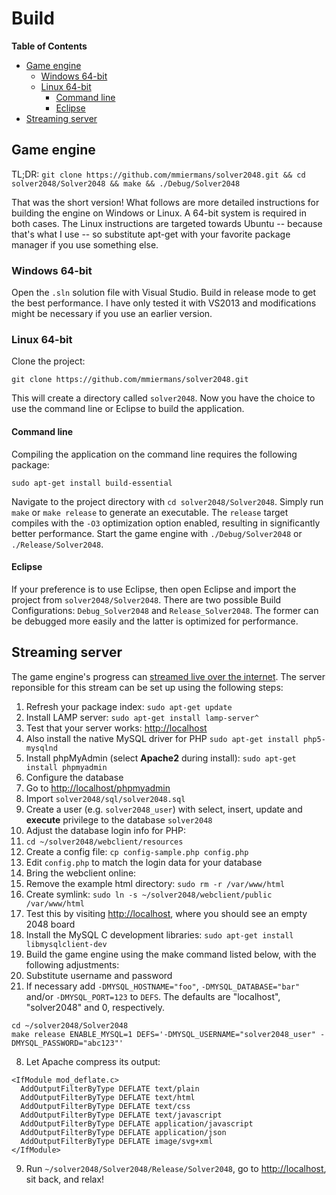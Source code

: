 Build
==========

**Table of Contents**

- [Game engine](#user-content-game-engine)
	- [Windows 64-bit](#user-content-windows-64-bit)
	- [Linux 64-bit](#user-content-linux-64-bit)
		- [Command line](#user-content-command-line)
		- [Eclipse](#user-content-eclipse)
- [Streaming server](#user-content-streaming-server)

## Game engine

TL;DR: `git clone https://github.com/mmiermans/solver2048.git && cd solver2048/Solver2048 && make && ./Debug/Solver2048`

That was the short version! What follows are more detailed instructions for building the engine on Windows or Linux. A 64-bit system is required in both cases. The Linux instructions are targeted towards Ubuntu -- because that's what I use -- so substitute apt-get with your favorite package manager if you use something else.

### Windows 64-bit

Open the `.sln` solution file with Visual Studio. Build in release mode to get the best performance. I have only tested it with VS2013 and modifications might be necessary if you use an earlier version.

### Linux 64-bit

Clone the project:

```
git clone https://github.com/mmiermans/solver2048.git
```

This will create a directory called `solver2048`. Now you have the choice to use the command line or Eclipse to build the application.

#### Command line
Compiling the application on the command line requires the following package:

```
sudo apt-get install build-essential
```

Navigate to the project directory with `cd solver2048/Solver2048`. Simply run `make` or `make release` to generate an executable. The `release` target compiles with the `-O3` optimization option enabled, resulting in significantly better performance. Start the game engine with `./Debug/Solver2048` or `./Release/Solver2048`.

#### Eclipse
If your preference is to use Eclipse, then open Eclipse and import the project from `solver2048/Solver2048`. There are two possible Build Configurations: `Debug_Solver2048` and `Release_Solver2048`. The former can be debugged more easily and the latter is optimized for performance.

## Streaming server

The game engine's progress can [streamed live over the internet](http://32768.eu). The server reponsible for this stream can be set up using the following steps:

1. Refresh your package index: `sudo apt-get update`
2. Install LAMP server: `sudo apt-get install lamp-server^ `
  1. Test that your server works: [http://localhost](http://localhost) 
  2. Also install the native MySQL driver for PHP `sudo apt-get install php5-mysqlnd`
  3. Install phpMyAdmin (select **Apache2** during install): `sudo apt-get install phpmyadmin`
3. Configure the database
  1. Go to [http://localhost/phpmyadmin](http://localhost/phpmyadmin)
  2. Import `solver2048/sql/solver2048.sql`
  3. Create a user (e.g. `solver2048_user`) with select, insert, update and **execute** privilege to the database `solver2048`
4. Adjust the database login info for PHP:
  1. `cd ~/solver2048/webclient/resources`
  2. Create a config file: `cp config-sample.php config.php`
  3. Edit `config.php` to match the login data for your database
5. Bring the webclient online:
  1. Remove the example html directory: `sudo rm -r /var/www/html`
  2. Create symlink: `sudo ln -s ~/solver2048/webclient/public /var/www/html`
  3. Test this by visiting [http://localhost](http://localhost), where you should see an empty 2048 board
6. Install the MySQL C development libraries: `sudo apt-get install libmysqlclient-dev`
7. Build the game engine using the make command listed below, with the following adjustments:
  1. Substitute username and password
  2. If necessary add `-DMYSQL_HOSTNAME="foo"`, `-DMYSQL_DATABASE="bar"` and/or `-DMYSQL_PORT=123` to `DEFS`. The defaults are "localhost", "solver2048" and 0, respectively.

  ```
  cd ~/solver2048/Solver2048
  make release ENABLE_MYSQL=1 DEFS='-DMYSQL_USERNAME="solver2048_user" -DMYSQL_PASSWORD="abc123"'
  ```

8. Let Apache compress its output:
  ```
  <IfModule mod_deflate.c>
    AddOutputFilterByType DEFLATE text/plain
    AddOutputFilterByType DEFLATE text/html
    AddOutputFilterByType DEFLATE text/css
    AddOutputFilterByType DEFLATE text/javascript
    AddOutputFilterByType DEFLATE application/javascript
    AddOutputFilterByType DEFLATE application/json
    AddOutputFilterByType DEFLATE image/svg+xml
  </IfModule>
  ```

9. Run `~/solver2048/Solver2048/Release/Solver2048`, go to [http://localhost](http://localhost), sit back, and relax!
